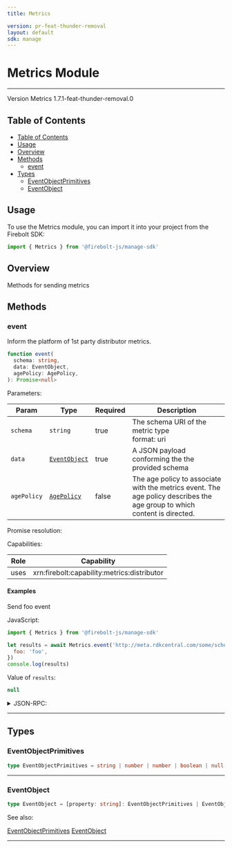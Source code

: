 ```yaml
---
title: Metrics

version: pr-feat-thunder-removal
layout: default
sdk: manage
---
```


# Metrics Module

---

Version Metrics 1.7.1-feat-thunder-removal.0

## Table of Contents

- [Table of Contents](#table-of-contents)
- [Usage](#usage)
- [Overview](#overview)
- [Methods](#methods)
  - [event](#event)
- [Types](#types)
  - [EventObjectPrimitives](#eventobjectprimitives)
  - [EventObject](#eventobject)

## Usage

To use the Metrics module, you can import it into your project from the Firebolt SDK:

```javascript
import { Metrics } from '@firebolt-js/manage-sdk'
```

## Overview

Methods for sending metrics

## Methods

### event

Inform the platform of 1st party distributor metrics.

```typescript
function event(
  schema: string,
  data: EventObject,
  agePolicy: AgePolicy,
): Promise<null>
```

Parameters:

| Param       | Type                                          | Required | Description                                                                                                              |
| ----------- | --------------------------------------------- | -------- | ------------------------------------------------------------------------------------------------------------------------ |
| `schema`    | `string`                                      | true     | The schema URI of the metric type <br/>format: uri                                                                       |
| `data`      | [`EventObject`](#eventobject-1)               | true     | A JSON payload conforming the the provided schema                                                                        |
| `agePolicy` | [`AgePolicy`](../Policies/schemas/#AgePolicy) | false    | The age policy to associate with the metrics event. The age policy describes the age group to which content is directed. |

Promise resolution:

Capabilities:

| Role | Capability                                  |
| ---- | ------------------------------------------- |
| uses | xrn:firebolt:capability:metrics:distributor |

#### Examples

Send foo event

JavaScript:

```javascript
import { Metrics } from '@firebolt-js/manage-sdk'

let results = await Metrics.event('http://meta.rdkcentral.com/some/schema', {
  foo: 'foo',
})
console.log(results)
```

Value of `results`:

```javascript
null
```

<details markdown="1" >
<summary>JSON-RPC:</summary>
Request:

```json
{
  "jsonrpc": "2.0",
  "id": 1,
  "method": "Metrics.event",
  "params": {
    "schema": "http://meta.rdkcentral.com/some/schema",
    "data": {
      "foo": "foo"
    }
  }
}
```

Response:

```json
{
  "jsonrpc": "2.0",
  "id": 1,
  "result": null
}
```

</details>

---

## Types

### EventObjectPrimitives

```typescript
type EventObjectPrimitives = string | number | number | boolean | null
```

---

### EventObject

```typescript
type EventObject = [property: string]: EventObjectPrimitives | EventObjectPrimitives | EventObject[] | EventObject
```

See also:

[EventObjectPrimitives](#eventobjectprimitives)
[EventObject](#eventobject-1)

---
